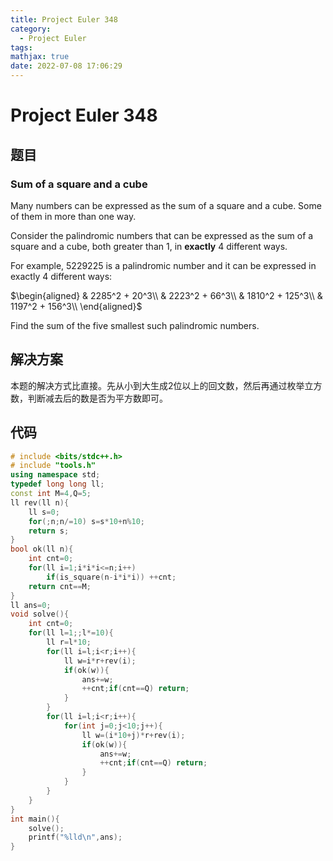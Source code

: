 ```yaml
---
title: Project Euler 348
category:
  - Project Euler
tags:
mathjax: true
date: 2022-07-08 17:06:29
---
```


<escape><!-- more --></escape>

# Project Euler 348

## 题目

### Sum of a square and a cube

Many numbers can be expressed as the sum of a square and a cube. Some of them in more than one way.

Consider the palindromic numbers that can be expressed as the sum of a square and a cube, both greater than $1$, in **exactly** $4$ different ways.

For example, $5229225$ is a palindromic number and it can be expressed in exactly $4$ different ways:

$\begin{aligned}
& 2285^2 + 20^3\\
& 2223^2 + 66^3\\
& 1810^2 + 125^3\\
& 1197^2 + 156^3\\
\end{aligned}$

Find the sum of the five smallest such palindromic numbers.

## 解决方案

本题的解决方式比直接。先从小到大生成$2$位以上的回文数，然后再通过枚举立方数，判断减去后的数是否为平方数即可。

## 代码

```C++
# include <bits/stdc++.h>
# include "tools.h"
using namespace std;
typedef long long ll;
const int M=4,Q=5;
ll rev(ll n){
    ll s=0;
    for(;n;n/=10) s=s*10+n%10;
    return s;
}
bool ok(ll n){
    int cnt=0;
    for(ll i=1;i*i*i<=n;i++)
        if(is_square(n-i*i*i)) ++cnt;
    return cnt==M;
}
ll ans=0;
void solve(){
    int cnt=0;
    for(ll l=1;;l*=10){
        ll r=l*10;
        for(ll i=l;i<r;i++){
            ll w=i*r+rev(i);
            if(ok(w)){
                ans+=w;
                ++cnt;if(cnt==Q) return;
            }
        }
        for(ll i=l;i<r;i++){
            for(int j=0;j<10;j++){
                ll w=(i*10+j)*r+rev(i);
                if(ok(w)){
                    ans+=w;
                    ++cnt;if(cnt==Q) return;
                }
            }
        }
    }
}
int main(){
    solve();
    printf("%lld\n",ans);
}

```
